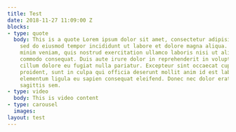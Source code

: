 ```yaml
---
title: Test
date: 2018-11-27 11:09:00 Z
blocks:
- type: quote
  body: This is a quote Lorem ipsum dolor sit amet, consectetur adipisicing elit,
    sed do eiusmod tempor incididunt ut labore et dolore magna aliqua. Ut enim ad
    minim veniam, quis nostrud exercitation ullamco laboris nisi ut aliquip ex ea
    commodo consequat. Duis aute irure dolor in reprehenderit in voluptate velit esse
    cillum dolore eu fugiat nulla pariatur. Excepteur sint occaecat cupidatat non
    proident, sunt in culpa qui officia deserunt mollit anim id est laborum. Donec
    elementum ligula eu sapien consequat eleifend. Donec nec dolor erat, condimentum
    sagittis sem.
- type: video
  body: This is video content
- type: carousel
  images: 
layout: test
---
```


